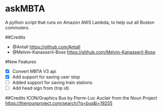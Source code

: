 # askMBTA
A python script that runs on Amazon AWS Lambda, to help out all Boston commuters. 

##Credits
* @Antall https://github.com/Antall
* @Melvin-Kanasseril-Bose https://github.com/Melvin-Kanasseril-Bose

#New Features
- [x] Convert MBTA V3 api
- [x] Add support for saving user stop
- [ ] Added support for saving train stations
- [ ] Add head sign from (trip id)

##Credits ICON/Graphics
Bus by Pierre-Luc Auclair from the Noun Project
https://thenounproject.com/search/?q=bus&i=19255